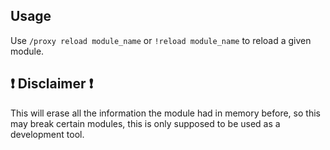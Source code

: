 ## Usage

Use `/proxy reload module_name` or `!reload module_name` to reload a given module.

## :heavy_exclamation_mark: Disclaimer :heavy_exclamation_mark:

This will erase all the information the module had in memory before, so this may break certain modules, this is only supposed to be used as a development tool.